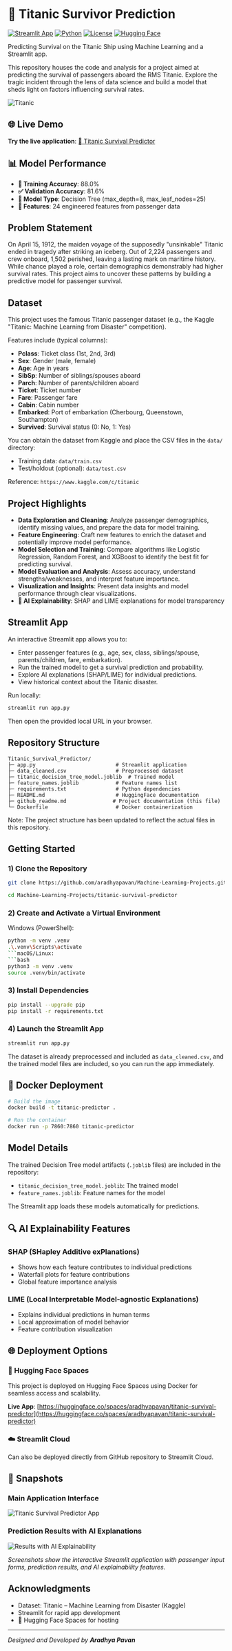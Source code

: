 # 🚢 Titanic Survivor Prediction

[![Streamlit App](https://static.streamlit.io/badges/streamlit_badge_black_white.svg)](https://huggingface.co/spaces/aradhyapavan/titanic-survival-predictor)
[![Python](https://img.shields.io/badge/Python-3.11+-blue.svg)](https://www.python.org/downloads/)
[![License](https://img.shields.io/badge/License-MIT-green.svg)](https://opensource.org/licenses/MIT)
[![Hugging Face](https://img.shields.io/badge/%F0%9F%A4%97%20Hugging%20Face-Spaces-blue)](https://huggingface.co/spaces/aradhyapavan/titanic-survival-predictor)

Predicting Survival on the Titanic Ship using Machine Learning and a Streamlit app.

This repository houses the code and analysis for a project aimed at predicting the survival of passengers aboard the RMS Titanic. Explore the tragic incident through the lens of data science and build a model that sheds light on factors influencing survival rates.

![Titanic](https://upload.wikimedia.org/wikipedia/commons/thumb/f/fd/RMS_Titanic_3.jpg/640px-RMS_Titanic_3.jpg)

## 🌐 Live Demo

**Try the live application**: [🚢 Titanic Survival Predictor](https://huggingface.co/spaces/aradhyapavan/Titanic_Survival_Predictor)

## 📊 Model Performance

- **🎯 Training Accuracy**: 88.0%
- **✅ Validation Accuracy**: 81.6%
- **🌳 Model Type**: Decision Tree (max_depth=8, max_leaf_nodes=25)
- **🔧 Features**: 24 engineered features from passenger data

## Problem Statement

On April 15, 1912, the maiden voyage of the supposedly "unsinkable" Titanic ended in tragedy after striking an iceberg. Out of 2,224 passengers and crew onboard, 1,502 perished, leaving a lasting mark on maritime history. While chance played a role, certain demographics demonstrably had higher survival rates. This project aims to uncover these patterns by building a predictive model for passenger survival.

## Dataset

This project uses the famous Titanic passenger dataset (e.g., the Kaggle "Titanic: Machine Learning from Disaster" competition).

Features include (typical columns):
- **Pclass**: Ticket class (1st, 2nd, 3rd)
- **Sex**: Gender (male, female)
- **Age**: Age in years
- **SibSp**: Number of siblings/spouses aboard
- **Parch**: Number of parents/children aboard
- **Ticket**: Ticket number
- **Fare**: Passenger fare
- **Cabin**: Cabin number
- **Embarked**: Port of embarkation (Cherbourg, Queenstown, Southampton)
- **Survived**: Survival status (0: No, 1: Yes)

You can obtain the dataset from Kaggle and place the CSV files in the `data/` directory:

- Training data: `data/train.csv`
- Test/holdout (optional): `data/test.csv`

Reference: `https://www.kaggle.com/c/titanic`

## Project Highlights

- **Data Exploration and Cleaning**: Analyze passenger demographics, identify missing values, and prepare the data for model training.
- **Feature Engineering**: Craft new features to enrich the dataset and potentially improve model performance.
- **Model Selection and Training**: Compare algorithms like Logistic Regression, Random Forest, and XGBoost to identify the best fit for predicting survival.
- **Model Evaluation and Analysis**: Assess accuracy, understand strengths/weaknesses, and interpret feature importance.
- **Visualization and Insights**: Present data insights and model performance through clear visualizations.
- **🧠 AI Explainability**: SHAP and LIME explanations for model transparency

## Streamlit App

An interactive Streamlit app allows you to:
- Enter passenger features (e.g., age, sex, class, siblings/spouse, parents/children, fare, embarkation).
- Run the trained model to get a survival prediction and probability.
- Explore AI explanations (SHAP/LIME) for individual predictions.
- View historical context about the Titanic disaster.

Run locally:

```bash
streamlit run app.py
```

Then open the provided local URL in your browser.

## Repository Structure

```text
Titanic_Survival_Predictor/
├─ app.py                          # Streamlit application
├─ data_cleaned.csv                # Preprocessed dataset
├─ titanic_decision_tree_model.joblib  # Trained model
├─ feature_names.joblib            # Feature names list
├─ requirements.txt                # Python dependencies
├─ README.md                       # HuggingFace documentation
├─ github_readme.md               # Project documentation (this file)
└─ Dockerfile                      # Docker containerization
```

Note: The project structure has been updated to reflect the actual files in this repository.

## Getting Started

### 1) Clone the Repository

```bash
git clone https://github.com/aradhyapavan/Machine-Learning-Projects.git

cd Machine-Learning-Projects/titanic-survival-predictor
```

### 2) Create and Activate a Virtual Environment

Windows (PowerShell):
```bash
python -m venv .venv
.\.venv\Scripts\activate
```macOS/Linux:
```bash
python3 -m venv .venv
source .venv/bin/activate
```

### 3) Install Dependencies

```bash
pip install --upgrade pip
pip install -r requirements.txt
```

### 4) Launch the Streamlit App

```bash
streamlit run app.py
```

The dataset is already preprocessed and included as `data_cleaned.csv`, and the trained model files are included, so you can run the app immediately.

## 🐳 Docker Deployment

```bash
# Build the image
docker build -t titanic-predictor .

# Run the container
docker run -p 7860:7860 titanic-predictor
```

## Model Details

The trained Decision Tree model artifacts (`.joblib` files) are included in the repository:
- `titanic_decision_tree_model.joblib`: The trained model
- `feature_names.joblib`: Feature names for the model

The Streamlit app loads these models automatically for predictions.

## 🔍 AI Explainability Features

### SHAP (SHapley Additive exPlanations)
- Shows how each feature contributes to individual predictions
- Waterfall plots for feature contributions
- Global feature importance analysis

### LIME (Local Interpretable Model-agnostic Explanations)
- Explains individual predictions in human terms
- Local approximation of model behavior
- Feature contribution visualization

## 🌐 Deployment Options

### 🤗 Hugging Face Spaces
This project is deployed on Hugging Face Spaces using Docker for seamless access and scalability.

**Live App**: [https://huggingface.co/spaces/aradhyapavan/titanic-survival-predictor](https://huggingface.co/spaces/aradhyapavan/titanic-survival-predictor)

### ☁️ Streamlit Cloud
Can also be deployed directly from GitHub repository to Streamlit Cloud.

## 📸 Snapshots

### Main Application Interface
![Titanic Survival Predictor App](snapshots/1.Titanic_Survival_Predictor_app.png)

### Prediction Results with AI Explanations
![Results with AI Explainability](snapshots/2.Result_with_ai_explainability.png)

*Screenshots show the interactive Streamlit application with passenger input forms, prediction results, and AI explainability features.*

## Acknowledgments

- Dataset: Titanic – Machine Learning from Disaster (Kaggle)
- Streamlit for rapid app development
- 🤗 Hugging Face Spaces for hosting



---

*Designed and Developed by **Aradhya Pavan***


